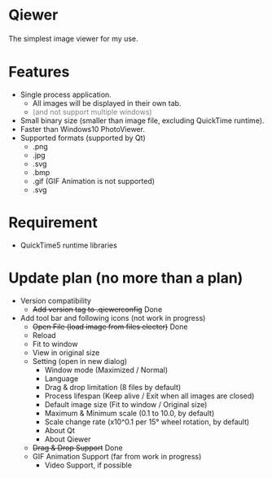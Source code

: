 # Qiewer
The simplest image viewer for my use.　　


# Features
- Single process application.
   - All images will be displayed in their own tab.
   - <span style="color: gray;">(and not support multiple windows)</span>
- Small binary size (smaller than image file, excluding QuickTime runtime).
- Faster than Windows10 PhotoViewer.
- Supported formats (supported by Qt)
   - .png
   - .jpg
   - .svg
   - .bmp
   - .gif (GIF Animation is not supported)
   - .svg


# Requirement
- QuickTime5 runtime libraries


# Update plan (no more than a plan)
- Version compatibility
   - ~~Add version tag to .qiewerconfig~~ Done
- Add tool bar and following icons (not work in progress)
   - ~~Open File (load image from files electer)~~ Done
   - Reload
   - Fit to window
   - View in original size
   - Setting (open in new dialog)
      - Window mode (Maximized / Normal)
	  - Language
	  - Drag & drop limitation (8 files by  default)
      - Process lifespan (Keep alive / Exit when all images are closed)
      - Default image size (Fit to window / Original size)
      - Maximum & Minimum scale (0.1 to 10.0, by default)
      - Scale change rate (x10^0.1 per 15° wheel rotation, by default)
      - About Qt
      - About Qiewer
   - ~~Drag & Drop Support~~ Done
   - GIF Animation Support (far from work in progress)
      - Video Support, if possible

